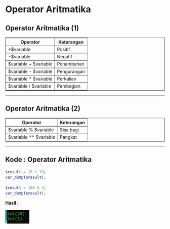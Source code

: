 # Operator Aritmatika

## Operator Aritmatika (1)

<table border="1" width="100%">
    <tr>
        <th>Operator</th>
        <th>Keterangan</th>
    </tr>
    <tr>
        <td>+$variable</td>
        <td>Positif</td>
    </tr>
    <tr>
        <td>-$variable</td>
        <td>Negatif</td>
    </tr>
    <tr>
        <td>$variable + $variable</td>
        <td>Penambahan</td>
    </tr>
    <tr>
        <td>$variable - $variable</td>
        <td>Pengurangan</td>
    </tr>
    <tr>
        <td>$variable * $variable</td>
        <td>Perkalian</td>
    </tr>
    <tr>
        <td>$variable / $variable</td>
        <td>Pembagian</td>
    </tr>
</table>

---

## Operator Aritmatika (2)

<table border="1" width="100%">
    <tr>
        <th>Operator</th>
        <th>Keterangan</th>
    </tr>
    <tr>
        <td>$variable % $variable</td>
        <td>Sisa bagi</td>
    </tr>
    <tr>
        <td>$variable ** $variable</td>
        <td>Pangkat</td>
    </tr>
</table>

---

## Kode : Operator Aritmatika

```php
$result = 10 + 10;
var_dump($result);

$result = 100 % 3;
var_dump($result);
```

**Hasil :**

![1](../assets/img/11/1.webp)